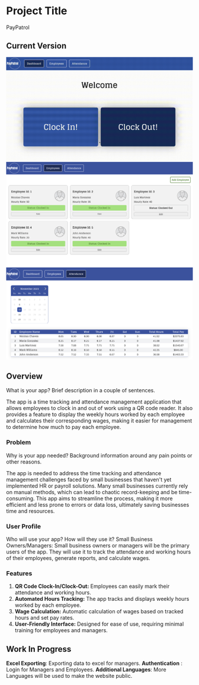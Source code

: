 
  
# Project Title
PayPatrol
 
 ## Current Version
 ![Employee Clock In/Out](./highres.gif)
 ![Manager Employee Dashboard](./pic2.png)
 ![Manager Employee Weekly Calendar](./pic1.png)
 

## Overview

What is your app? Brief description in a couple of sentences.

The app is a time tracking and attendance management application that allows employees to clock in and out of work using a QR code reader. It also provides a feature to display the weekly hours worked by each employee and calculates their corresponding wages, making it easier for management to determine how much to pay each employee.

  

### Problem

Why is your app needed? Background information around any pain points or other reasons.

The app is needed to address the time tracking and attendance management challenges faced by small businesses that haven't yet implemented HR or payroll solutions. Many small businesses currently rely on manual methods, which can lead to chaotic record-keeping and be time-consuming. This app aims to streamline the process, making it more efficient and less prone to errors or data loss, ultimately saving businesses time and resources.

  

### User Profile

Who will use your app? How will they use it? 
Small Business Owners/Managers: Small business owners or managers will be the primary users of the app. They will use it to track the attendance and working hours of their employees, generate reports, and calculate wages.

  

### Features

1.  **QR Code Clock-In/Clock-Out:** Employees can easily mark their attendance and working hours.
2.  **Automated Hours Tracking:** The app tracks and displays weekly hours worked by each employee.
3.  **Wage Calculation:** Automatic calculation of wages based on tracked hours and set pay rates.
4.  **User-Friendly Interface:** Designed for ease of use, requiring minimal training for employees and managers.


## Work In Progress

**Excel Exporting**: Exporting data to excel for managers.
**Authentication** : Login for Managers and Employees.
**Additional Languages**: More Languages will be used to make the website public.

